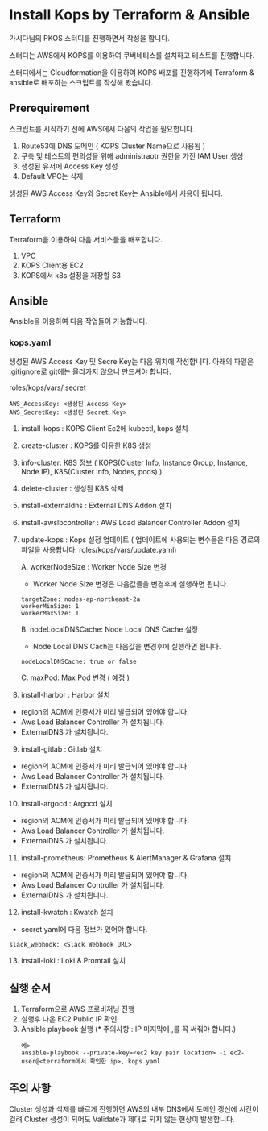 # Install Kops by Terraform & Ansible

가시다님의 PKOS 스터디를 진행하면서 작성을 합니다.

스터디는 AWS에서 KOPS를 이용하여 쿠버네티스를 설치하고 테스트를 진행합니다.

스터디에서는 Cloudformation을 이용하여 KOPS 배포를 진행하기에 Terraform & ansible로 배포하는 스크립트를 작성해 봤습니다.

## Prerequirement

스크립트를 시작하기 전에 AWS에서 다음의 작업을 필요합니다.

1. Route53에 DNS 도메인 ( KOPS Cluster Name으로 사용됨 )
2. 구축 및 테스트의 편의성을 위해 administraotr 권한을 가진 IAM User 생성
3. 생성된 유저에 Access Key 생성
4. Default VPC는 삭제

생성된 AWS Access Key와 Secret Key는 Ansible에서 사용이 됩니다.

## Terraform

Terraform을 이용하여 다음 서비스들을 배포합니다.

1. VPC
2. KOPS Client용 EC2
3. KOPS에서 k8s 설정을 저장할 S3


## Ansible

Ansible을 이용하여 다음 작업들이 가능합니다.

### kops.yaml 
생성된 AWS Access Key 및 Secre Key는 다음 위치에 작성합니다.
아래의 파일은 .gitignore로 git에는 올라가지 않으니 만드셔야 합니다.

roles/kops/vars/.secret
```
AWS_AccessKey: <생성된 Access Key>
AWS_SecretKey: <생성된 Secret Key>
```

1. install-kops : KOPS Client Ec2에 kubectl, kops 설치
2. create-cluster : KOPS를 이용한 K8S 생성
3. info-cluster: K8S 정보 ( KOPS(Cluster Info, Instance Group, Instance, Node IP), K8S(Cluster Info, Nodes, pods) )
4. delete-cluster : 생성된 K8S 삭제
5. install-externaldns : External DNS Addon 설치
6. install-awslbcontroller : AWS Load Balancer Controller Addon 설치
7. update-kops : Kops 설정 업데이트 ( 업데이트에 사용되는 변수들은 다음 경로의 파일을 사용합니다. roles/kops/vars/update.yaml)

   A. workerNodeSize : Worker Node Size 변경
      * Worker Node Size 변경은 다음값들을 변경후에 실행하면 됩니다.
      ```
      targetZone: nodes-ap-northeast-2a
      workerMinSize: 1
      workerMaxSize: 1
      ```
   B. nodeLocalDNSCache: Node Local DNS Cache 설정
     * Node Local DNS Cach는 다음값을 변경후에 실행하면 됩니다.
     ```
     nodeLocalDNSCache: true or false
     ```
   C. maxPod: Max Pod 변경 ( 예정 )

8. install-harbor : Harbor 설치
  - region의 ACM에 인증서가 미리 발급되어 있어야 합니다.
  - Aws Load Balancer Controller 가 설치됩니다.
  - ExternalDNS 가 설치됩니다.

9. install-gitlab : Gitlab 설치
  - region의 ACM에 인증서가 미리 발급되어 있어야 합니다.
  - Aws Load Balancer Controller 가 설치됩니다.
  - ExternalDNS 가 설치됩니다.

10. install-argocd : Argocd 설치
  - region의 ACM에 인증서가 미리 발급되어 있어야 합니다.
  - Aws Load Balancer Controller 가 설치됩니다.
  - ExternalDNS 가 설치됩니다.

11. install-prometheus: Prometheus & AlertManager & Grafana 설치
  - region의 ACM에 인증서가 미리 발급되어 있어야 합니다.
  - Aws Load Balancer Controller 가 설치됩니다.
  - ExternalDNS 가 설치됩니다.

12. install-kwatch : Kwatch 설치
  - secret yaml에 다음 정보가 있어야 합니다.
  ```
  slack_webhook: <Slack Webhook URL>
  ```

13. install-loki : Loki & Promtail 설치

## 실행 순서

1. Terraform으로 AWS 프로비저닝 진행
2. 실행후 나온 EC2 Public IP 확인
3. Ansible playbook 실행 (* 주의사항 : IP 마지막에 ,를 꼭 써줘야 합니다.)
   ```
   예>
   ansible-playbook --private-key=<ec2 key pair location> -i ec2-user@<terraform에서 확인한 ip>, kops.yaml
   ```

## 주의 사항
Cluster 생성과 삭제를 빠르게 진행하면 AWS의 내부 DNS에서 도메인 갱신에 시간이 걸려 Cluster 생성이 되어도 Validate가 제대로 되지 않는 현상이 발생합니다.
